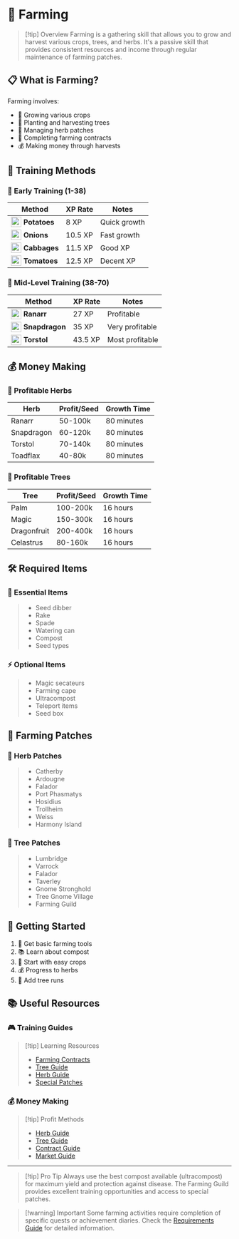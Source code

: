 # 🌱 Farming

> [!tip] Overview
> Farming is a gathering skill that allows you to grow and harvest various crops, trees, and herbs. It's a passive skill that provides consistent resources and income through regular maintenance of farming patches.

## 📋 What is Farming?

Farming involves:
- 🌿 Growing various crops
- 🌳 Planting and harvesting trees
- 🌺 Managing herb patches
- 🎯 Completing farming contracts
- 💰 Making money through harvests

## 🎯 Training Methods

<div class="grid grid-cols-1 md:grid-cols-2 gap-4">
<div>

### 🌿 Early Training (1-38)

 | Method | XP Rate | Notes |
 |--------|---------|--------|
 | <div style="display: flex; align-items: center;"><img src="../public/img/rs/farming/potato.webp" width="23" height="23" style="margin-right: 5px;" /><strong>Potatoes</strong></div> | 8 XP | Quick growth |
 | <div style="display: flex; align-items: center;"><img src="../public/img/rs/farming/onion.webp" width="23" height="23" style="margin-right: 5px;" /><strong>Onions</strong></div> | 10.5 XP | Fast growth |
 | <div style="display: flex; align-items: center;"><img src="../public/img/rs/farming/cabbage.webp" width="23" height="23" style="margin-right: 5px;" /><strong>Cabbages</strong></div> | 11.5 XP | Good XP |
 | <div style="display: flex; align-items: center;"><img src="../public/img/rs/farming/tomato.webp" width="23" height="23" style="margin-right: 5px;" /><strong>Tomatoes</strong></div> | 12.5 XP | Decent XP |

</div>
<div>

### 🌳 Mid-Level Training (38-70)

 | Method | XP Rate | Notes |
 |--------|---------|--------|
 | <div style="display: flex; align-items: center;"><img src="../public/img/rs/farming/ranarr.webp" width="23" height="23" style="margin-right: 5px;" /><strong>Ranarr</strong></div> | 27 XP | Profitable |
 | <div style="display: flex; align-items: center;"><img src="../public/img/rs/farming/snapdragon.webp" width="23" height="23" style="margin-right: 5px;" /><strong>Snapdragon</strong></div> | 35 XP | Very profitable |
 | <div style="display: flex; align-items: center;"><img src="../public/img/rs/farming/torstol.webp" width="23" height="23" style="margin-right: 5px;" /><strong>Torstol</strong></div> | 43.5 XP | Most profitable |

</div>
</div>

## 💰 Money Making

<div class="grid grid-cols-1 md:grid-cols-2 gap-4">
<div>

### 🌺 Profitable Herbs

 | Herb | Profit/Seed | Growth Time |
 |------|-------------|-------------|
 | Ranarr | 50-100k | 80 minutes |
 | Snapdragon | 60-120k | 80 minutes |
 | Torstol | 70-140k | 80 minutes |
 | Toadflax | 40-80k | 80 minutes |

</div>
<div>

### 🌳 Profitable Trees

 | Tree | Profit/Seed | Growth Time |
 |------|-------------|-------------|
 | Palm | 100-200k | 16 hours |
 | Magic | 150-300k | 16 hours |
 | Dragonfruit | 200-400k | 16 hours |
 | Celastrus | 80-160k | 16 hours |

</div>
</div>

## 🛠️ Required Items

<div class="grid grid-cols-1 md:grid-cols-2 gap-4">
<div>

### 🎒 Essential Items

> - Seed dibber
> - Rake
> - Spade
> - Watering can
> - Compost
> - Seed types

</div>
<div>

### ⚡ Optional Items

> - Magic secateurs
> - Farming cape
> - Ultracompost
> - Teleport items
> - Seed box

</div>
</div>

## 📍 Farming Patches

<div class="grid grid-cols-1 md:grid-cols-2 gap-4">
<div>

### 🌿 Herb Patches

> - Catherby
> - Ardougne
> - Falador
> - Port Phasmatys
> - Hosidius
> - Trollheim
> - Weiss
> - Harmony Island

</div>
<div>

### 🌳 Tree Patches

> - Lumbridge
> - Varrock
> - Falador
> - Taverley
> - Gnome Stronghold
> - Tree Gnome Village
> - Farming Guild

</div>
</div>

## 🚀 Getting Started

1. 🎒 Get basic farming tools
2. 📚 Learn about compost
3. 🌱 Start with easy crops
4. 💰 Progress to herbs
5. 🌳 Add tree runs

## 📚 Useful Resources

<div class="grid grid-cols-1 md:grid-cols-2 gap-4">
<div>

### 🎮 Training Guides
> [!tip] Learning Resources
> - [Farming Contracts](/skills/gathering/farming/contracts)
> - [Tree Guide](/skills/gathering/farming/trees)
> - [Herb Guide](/skills/gathering/farming/herbs)
> - [Special Patches](/skills/gathering/farming/special)

</div>
<div>

### 💰 Money Making
> [!tip] Profit Methods
> - [Herb Guide](/guides/money-making/herbs)
> - [Tree Guide](/guides/money-making/trees)
> - [Contract Guide](/guides/money-making/contracts)
> - [Market Guide](/guides/money-making/market)

</div>
</div>

---

> [!tip] Pro Tip
> Always use the best compost available (ultracompost) for maximum yield and protection against disease. The Farming Guild provides excellent training opportunities and access to special patches.

> [!warning] Important
> Some farming activities require completion of specific quests or achievement diaries. Check the [Requirements Guide](/skills/gathering/farming/requirements) for detailed information.
